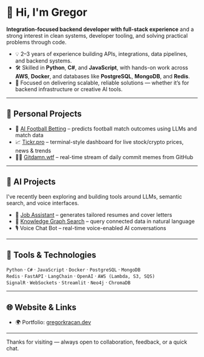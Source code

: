 # 👋 Hi, I'm Gregor

**Integration-focused backend developer with full-stack experience** and a strong interest in clean systems, developer tooling, and solving practical problems through code.

- 💡 2–3 years of experience building APIs, integrations, data pipelines, and backend systems.
- 🛠️ Skilled in **Python**, **C#**, and **JavaScript**, with hands-on work across **AWS**, **Docker**, and databases like **PostgreSQL**, **MongoDB**, and **Redis**.
- 🎯 Focused on delivering scalable, reliable solutions — whether it’s for backend infrastructure or creative AI tools.

---

## 🚀 Personal Projects

- 🧠 [AI Football Betting](https://ai-football-betting.vercel.app/) – predicts football match outcomes using LLMs and match data
- 📈 [Tickr.pro](https://tickr.pro) – terminal-style dashboard for live stock/crypto prices, news & trends
- 🧑‍💻 [Gitdamn.wtf](https://gitdamn.wtf) – real-time stream of daily commit memes from GitHub

---
## 🧠 AI Projects

I've recently been exploring and building tools around LLMs, semantic search, and voice interfaces.  
- 🧾 [Job Assistant](https://gregorkracan.dev/job-assistant.html) – generates tailored resumes and cover letters
- 🧠 [Knowledge Graph Search](https://gregorkracan.dev/knowledge-graph.html) – query connected data in natural language
- 🎙️ Voice Chat Bot – real-time voice-enabled AI conversations

---


## 🧰 Tools & Technologies

`Python` · `C#` · `JavaScript` · `Docker` · `PostgreSQL` · `MongoDB`  
`Redis` · `FastAPI` · `LangChain` · `OpenAI` · `AWS (Lambda, S3, SQS)`  
`SignalR` · `WebSockets` · `Streamlit` · `Neo4j` · `ChromaDB`

---

## 🌐 Website & Links
- 🌍 Portfolio: [gregorkracan.dev](https://gregorkracan.dev)
---

Thanks for visiting — always open to collaboration, feedback, or a quick chat.
